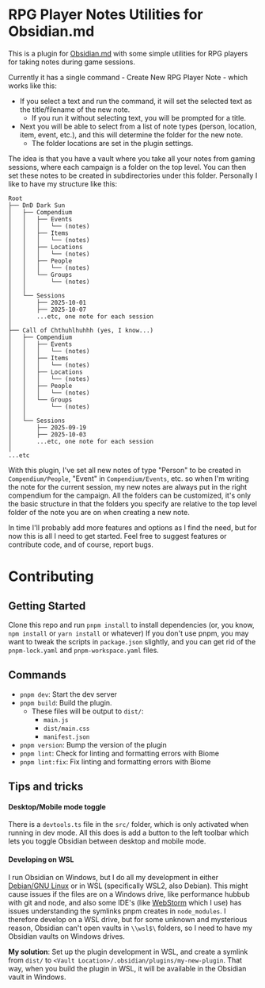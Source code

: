 # RPG Player Notes Utilities for Obsidian.md

This is a plugin for [Obsidian.md](https://obsidian.md/) with some simple utilities for RPG players for taking notes during game sessions.

Currently it has a single command - Create New RPG Player Note - which works like this:
* If you select a text and run the command, it will set the selected text as the title/filename of the new note.
  * If you run it without selecting text, you will be prompted for a title.
* Next you will be able to select from a list of note types (person, location, item, event, etc.), and this will determine the folder for the new note.
  * The folder locations are set in the plugin settings.

The idea is that you have a vault where you take all your notes from gaming sessions, where each campaign is a folder on the top level. You can then set these notes to be created in subdirectories under this folder. Personally I like to have my structure like this:
```
Root
├── DnD Dark Sun
│   ├── Compendium
│   │   ├── Events
│   │   │   └── (notes)
│   │   ├── Items
│   │   │   └── (notes)
│   │   ├── Locations
│   │   │   └── (notes)
│   │   ├── People
│   │   │   └── (notes)
│   │   └── Groups
│   │       └── (notes)
│   │
│   └── Sessions
│       ├── 2025-10-01
│       ├── 2025-10-07
│       ...etc, one note for each session
│
├── Call of Chthuhlhuhhh (yes, I know...)
│   ├── Compendium
│   │   ├── Events
│   │   │   └── (notes)
│   │   ├── Items
│   │   │   └── (notes)
│   │   ├── Locations
│   │   │   └── (notes)
│   │   ├── People
│   │   │   └── (notes)
│   │   └── Groups
│   │       └── (notes)
│   │
│   └── Sessions
│       ├── 2025-09-19
│       ├── 2025-10-03
│       ...etc, one note for each session
│
...etc
```
With this plugin, I've set all new notes of type "Person" to be created in `Compendium/People`, "Event" in `Compendium/Events`, etc. so when I'm writing the note for the current session, my new notes are always put in the right compendium for the campaign. All the folders can be customized, it's only the basic structure in that the folders you specify are relative to the top level folder of the note you are on when creating a new note.

In time I'll probably add more features and options as I find the need, but for now this is all I need to get started. Feel free to suggest features or contribute code, and of course, report bugs.

# Contributing
## Getting Started
Clone this repo and run `pnpm install` to install dependencies (or, you know, `npm install` or `yarn install` or whatever)
If you don't use pnpm, you may want to tweak the scripts in `package.json` slightly, and you can get rid of the `pnpm-lock.yaml` and `pnpm-workspace.yaml` files.

## Commands
* `pnpm dev`: Start the dev server
* `pnpm build`: Build the plugin.
  * These files will be output to `dist/`:
    * `main.js`
    * `dist/main.css`
    * `manifest.json`
* `pnpm version`: Bump the version of the plugin
* `pnpm lint`: Check for linting and formatting errors with Biome
* `pnpm lint:fix`: Fix linting and formatting errors with Biome

## Tips and tricks
#### Desktop/Mobile mode toggle
There is a `devtools.ts` file in the `src/` folder, which is only activated when running in dev mode. All this does is add a button to the left toolbar which lets you toggle Obsidian between desktop and mobile mode.
#### Developing on WSL
I run Obsidian on Windows, but I do all my development in either [Debian/GNU Linux](https://debian.org) or in WSL (specifically WSL2, also Debian). This might cause issues if the files are on a Windows drive, like performance hubbub with git and node, and also some IDE's (like [WebStorm](https://jetbrains.com/webstorm) which I use) has issues understanding the symlinks pnpm creates in `node_modules`. I therefore develop on a WSL drive, but for some unknown and mysterious reason, Obsidian can't open vaults in `\\wsl$\` folders, so I need to have my Obsidian vaults on Windows drives.

**My solution**: Set up the plugin development in WSL, and create a symlink from `dist/` to `<Vault Location>/.obsidian/plugins/my-new-plugin`. That way, when you build the plugin in WSL, it will be available in the Obsidian vault in Windows.

